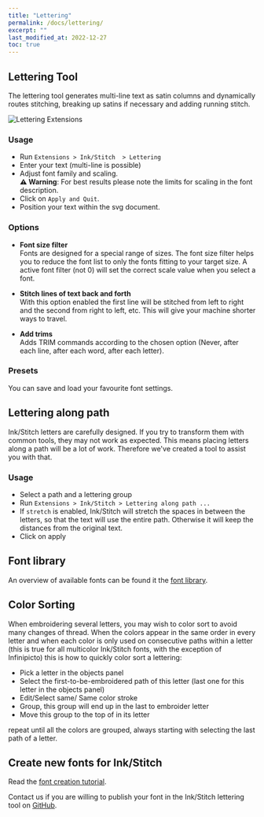 ```yaml
---
title: "Lettering"
permalink: /docs/lettering/
excerpt: ""
last_modified_at: 2022-12-27
toc: true
---
```

## Lettering Tool

The lettering tool generates multi-line text as satin columns and dynamically routes stitching, breaking up satins if necessary and adding running stitch.

![Lettering Extensions](/assets/images/docs/lettering.jpg)

### Usage

* Run `Extensions > Ink/Stitch  > Lettering`
* Enter your text (multi-line is possible)
* Adjust font family and scaling.<br>
  **⚠ Warning**: For best results please note the limits for scaling in the font description.
* Click on `Apply and Quit`.
* Position your text within the svg document.

### Options

* **Font size filter**<br>
  Fonts are designed for a special range of sizes. The font size filter helps you to reduce the font list to only the fonts fitting to your target size.
  A active font filter (not 0) will set the correct scale value when you select a font.

* **Stitch lines of text back and forth**<br>
  With this option enabled the first line will be stitched from left to right and the second from right to left, etc.
  This will give your machine shorter ways to travel.

* **Add trims**<br>
  Adds TRIM commands according to the chosen option (Never, after each line, after each word, after each letter).

### Presets

You can save and load your favourite font settings.

## Lettering along path

Ink/Stitch letters are carefully designed. If you try to transform them with common tools, they may not work as expected. This means placing letters along a path will be a lot of work. Therefore we've created a tool to assist you with that.

### Usage

* Select a path and a lettering group
* Run `Extensions > Ink/Stitch > Lettering along path ...`
* If `stretch` is enabled, Ink/Stitch will stretch the spaces in between the letters, so that the text will use the entire path.
  Otherwise it will keep the distances from the original text.
* Click on apply

## Font library

An overview of available fonts can be found it the [font library](/fonts/font-library/).

## Color Sorting

When embroidering several letters, you may wish to color sort to avoid many changes  of thread.
When the colors appear in the same order in every letter and when each color is only used on consecutive paths within a letter (this is true for all multicolor Ink/Stitch fonts, with the exception of Infinipicto) this is how to quickly color sort a lettering:

* Pick a letter in the objects panel
* Select the first-to-be-embroidered path of this letter (last one for this letter in the objects panel)
* Edit/Select same/ Same color stroke
* Group, this group will end up in the last to embroider letter
* Move this group to the top of  in its letter

repeat until all the colors are grouped, always starting with selecting the last path of a letter.

## Create new fonts for Ink/Stitch

Read the [font creation tutorial](/tutorials/font-creation/).

Contact us if you are willing to publish your font in the Ink/Stitch lettering tool on [GitHub](https://github.com/inkstitch/inkstitch/issues).
